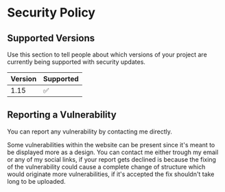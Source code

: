 # Security Policy

## Supported Versions

Use this section to tell people about which versions of your project are
currently being supported with security updates.

| Version | Supported          |
| ------- | ------------------ |
| 1.15    | :white_check_mark: |

## Reporting a Vulnerability

You can report any vulnerability by contacting me directly.

Some vulnerabilities within the website can be present since it's meant to be displayed more as a design. You can contact me either trough my email or any of my social links, if your report gets declined is because the fixing of the vulnerability could cause a complete change of structure which would originate more vulnerabilities, if it's accepted the fix shouldn't take long to be uploaded.

